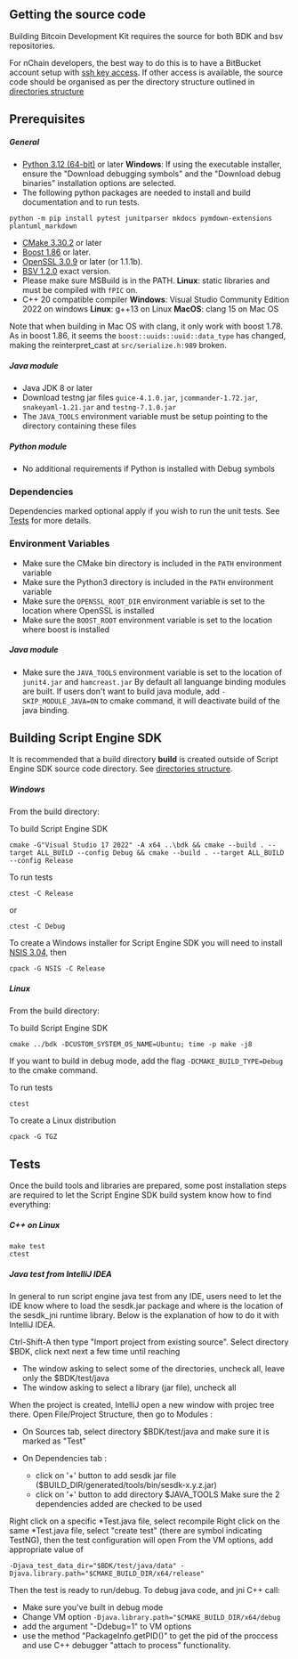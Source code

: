 ## Getting the source code
Building Bitcoin Development Kit requires the source for both BDK and bsv repositories. 

For nChain developers, the best way to do this is to have a BitBucket account setup with [ssh key access](https://confluence.atlassian.com/bitbucket/set-up-an-ssh-key-728138079.html). If other access is available, the source code should be organised as per the directory structure outlined in [directories structure](directories.md)

## Prerequisites
##### General
- [Python 3.12 (64-bit)](https://www.python.org/downloads/release/python-3125) or later
**Windows**: If using the executable installer, ensure the "Download debugging symbols" and the "Download debug binaries" installation options are selected. 
- The following python packages are needed to install and build documentation and to run tests.
```console
python -m pip install pytest junitparser mkdocs pymdown-extensions plantuml_markdown
```
- [CMake 3.30.2](https://cmake.org/download/) or later
- [Boost 1.86](https://www.boost.org/doc/libs/1_78_0/) or later.
- [OpenSSL 3.0.9](https://openssl-library.org/source/index.html) or later (or 1.1.1b).
- [BSV 1.2.0](https://github.com/bitcoin-sv/bitcoin-sv/releases) exact version.
- Please make sure MSBuild is in the PATH.
**Linux**: static libraries and must be compiled with `fPIC` on.
- C++ 20 compatible compiler
**Windows**: Visual Studio Community Edition 2022 on windows
**Linux**: g++13 on Linux
**MacOS**: clang 15 on Mac OS

Note that when building in Mac OS with clang, it only work with boost 1.78. As in boost 1.86, it seems the `boost::uuids::uuid::data_type` has changed, making the reinterpret_cast at `src/serialize.h:989` broken.

##### Java module
- Java JDK 8 or later
- Download testng jar files `guice-4.1.0.jar`, `jcommander-1.72.jar`, `snakeyaml-1.21.jar` and `testng-7.1.0.jar`
- The `JAVA_TOOLS` environment variable must be setup pointing to the directory containing these files
##### Python module
- No additional requirements if Python is installed with Debug symbols

### Dependencies
Dependencies marked optional apply if you wish to run the unit tests. See [Tests](#Tests) for more details.

### Environment Variables

- Make sure the CMake bin directory is included in the `PATH` environment variable
- Make sure the Python3 directory is included in the `PATH` environment variable
- Make sure the `OPENSSL_ROOT_DIR` environment variable is set to the location where OpenSSL is installed
- Make sure the `BOOST_ROOT` environment variable is set to the location where boost is installed

##### Java module

- Make sure the `JAVA_TOOLS` environment variable is set to the location of `junit4.jar` and `hamcreast.jar`
By default all languange binding modules are built. If users don't want to build java module, add `-SKIP_MODULE_JAVA=ON` to cmake command, it will deactivate build of the java binding.

## Building Script Engine SDK
It is recommended that a build directory **build** is created outside of Script Engine SDK source code directory. See [directories structure](directories.md).

##### Windows

From the build directory:

To build Script Engine SDK
```console
cmake -G"Visual Studio 17 2022" -A x64 ..\bdk && cmake --build . --target ALL_BUILD --config Debug && cmake --build . --target ALL_BUILD --config Release
```

To run tests
```console 
ctest -C Release
```
or
```console 
ctest -C Debug
```

To create a Windows installer for Script Engine SDK you will need to install [NSIS 3.04](https://nsis.sourceforge.io/Download), then
```console 
cpack -G NSIS -C Release
```

##### Linux

From the build directory:

To build Script Engine SDK
```console
cmake ../bdk -DCUSTOM_SYSTEM_OS_NAME=Ubuntu; time -p make -j8
```
If you want to build in debug mode, add the flag `-DCMAKE_BUILD_TYPE=Debug` to the cmake command.

To run tests
```console
ctest
```

To create a Linux distribution
```console
cpack -G TGZ
```

## Tests
Once the build tools and libraries are prepared, some post installation steps are required to let the Script Engine SDK build system know how to find everything:

##### C++ on Linux
```console
make test
ctest
```

##### Java test from IntelliJ IDEA

In general to run script engine java test from any IDE, users need to let the IDE know where to load the sesdk.jar package and where is the location of the sesdk_jni runtime library. Below is the explanation of how to do it with IntelliJ IDEA.

Ctrl-Shift-A then type "Import project from existing source". Select directory $BDK, click next next a few time until reaching

  - The window asking to select some of the directories, uncheck all, leave only the $BDK/test/java
  - The window asking to select a library (jar file), uncheck all

When the project is created, IntelliJ open a new window with projec tree there. Open File/Project Structure, then go to Modules :

  - On Sources tab, select directory $BDK/test/java and make sure it is marked as "Test"
  - On Dependencies tab :

      - click on '+' button to add sesdk jar file ($BUILD_DIR/generated/tools/bin/sesdk-x.y.z.jar)
      - click on '+' button to add directory $JAVA_TOOLS
    Make sure the 2 dependencies added are checked to be used

Right click on a specific *Test.java file, select recompile
Right click on the same *Test.java file, select "create test" (there are symbol indicating TestNG), then the test configuration will open
From the VM options, add appropriate value of
```
-Djava_test_data_dir="$BDK/test/java/data" -Djava.library.path="$CMAKE_BUILD_DIR/x64/release"
```
Then the test is ready to run/debug. To debug java code, and jni C++ call:

- Make sure you've built in debug mode
- Change VM option `-Djava.library.path="$CMAKE_BUILD_DIR/x64/debug` 
- add the argument "-Ddebug=1" to VM options
- use the method "PackageInfo.getPID()" to get the pid of the proccess and use C++ debugger "attach to process" functionality.
